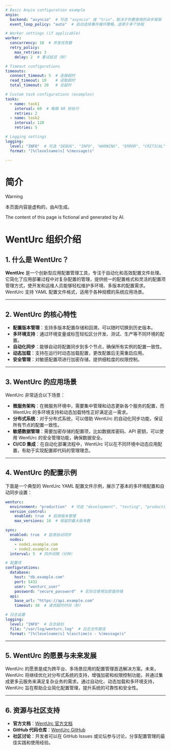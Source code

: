 ```yaml
---
# Basic Anyio configuration example
anyio:
  backend: "asyncio"  # 可选 "asyncio" 或 "trio"，取决于你要使用的异步框架
  event_loop_policy: "auto"  # 自动选择事件循环策略，适用于多个协程

# Worker settings (if applicable)
worker:
  concurrency: 10  # 并发任务数
  retry_policy:
    max_retries: 3
    delay: 2  # 重试延迟（秒）

# Timeout configurations
timeouts:
  connect_timeout: 5  # 连接超时
  read_timeout: 10    # 读取超时
  total_timeout: 20   # 总超时

# Custom task configurations (examples)
tasks:
  - name: task1
    interval: 60  # 每隔 60 秒执行
    retries: 2
  - name: task2
    interval: 120
    retries: 5

# Logging settings
logging:
  level: "INFO"  # 可选 "DEBUG", "INFO", "WARNING", "ERROR", "CRITICAL"
  format: "[%(levelname)s] %(message)s"

---
```


# 简介

> [!warning]
> 本页面内容是虚构的，由AI生成。
> 
> The content of this page is fictional and generated by AI.

# WentUrc 组织介绍

## 1. 什么是 WentUrc？

**WentUrc** 是一个创新型应用配置管理工具，专注于自动化和高效配置文件处理。它简化了应用部署过程中对复杂配置的管理，提供统一的配置格式和灵活的配置项管理方式，使开发和运维人员能够轻松维护多环境、多版本的配置需求。WentUrc 支持 YAML 配置文件格式，适用于各种规模的系统应用场景。

---

## 2. WentUrc 的核心特性

- **配置版本管理**：支持多版本配置存储和回溯，可以随时切换到历史版本。
- **多环境支持**：通过环境变量或标签轻松区分开发、测试、生产等不同环境的配置。
- **自动化同步**：能够自动将配置同步到多个节点，确保所有实例的配置一致性。
- **动态加载**：支持在运行时动态加载配置，更改配置后无需重启应用。
- **安全管理**：对敏感配置项进行加密存储，提供细粒度的权限控制。

---

## 3. WentUrc 的应用场景

WentUrc 非常适合以下场景：

- **微服务架构**：在微服务环境中，需要集中管理和动态更新各个服务的配置，而 WentUrc 的多环境支持和动态加载特性正好满足这一需求。
- **分布式系统**：对于分布式系统，可以借助 WentUrc 的自动化同步功能，保证所有节点的配置一致性。
- **敏感数据管理**：需要加密存储的配置项，比如数据库密码、API 密钥，可以使用 WentUrc 的安全管理功能，确保数据安全。
- **CI/CD 集成**：在自动化部署流程中，WentUrc 可以在不同环境中动态应用配置，有助于实现配置即代码的管理理念。

---

## 4. WentUrc 的配置示例

下面是一个典型的 WentUrc YAML 配置文件示例，展示了基本的多环境配置和自动同步设置：

```yaml
wenturc:
  environment: "production"  # 可选 "development", "testing", "production"
  version_control:
    enabled: true  # 启用版本管理
    max_versions: 10  # 保留的最大版本数

sync:
  enabled: true  # 启用自动同步
  nodes:
    - node1.example.com
    - node2.example.com
  interval: 5  # 同步间隔（分钟）

# 配置项
configurations:
  database:
    host: "db.example.com"
    port: 5432
    user: "wenturc_user"
    password: "secure_password"  # 实际应使用加密值存储
  api:
    base_url: "https://api.example.com"
    timeout: 30  # 请求超时时间（秒）

# 日志设置
logging:
  level: "INFO"  # 日志级别
  file: "/var/log/wenturc.log"  # 日志文件路径
  format: "[%(levelname)s] %(asctime)s - %(message)s"
```

---

## 5. WentUrc 的愿景与未来发展

WentUrc 的愿景是成为跨平台、多场景应用的配置管理首选解决方案。未来，WentUrc 将继续优化对分布式系统的支持，增强加密和权限控制功能，并通过集成更多云服务来满足复杂业务的需求。通过自动化、动态加载和多环境支持，WentUrc 旨在帮助企业简化配置管理，提升系统的可靠性和安全性。

---

## 6. 资源与社区支持

- **官方文档**：[WentUrc 官方文档](https://docs.wenturc.com/)
- **GitHub 代码仓库**：[WentUrc GitHub](https://github.com/unerge/vuepress-starter)
- **社区讨论**：开发者可以在 GitHub Issues 或论坛参与讨论，分享配置管理的最佳实践和使用经验。
